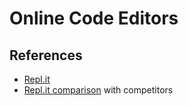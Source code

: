 # Online Code Editors

## References

* [Repl.it](https://replit.com/~)
* [Repl.it comparison](https://www.saasworthy.com/product/repl-it/pricing) with competitors
